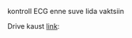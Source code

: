 
kontroll ECG enne suve
Iida vaktsiin

Drive kaust [link](https://drive.google.com/drive/folders/12mytIbwScsFgjtR2tFgdV3VrJHsqvVOU):